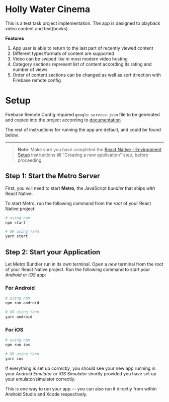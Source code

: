 # Holly Water Cinema

This is a test task project implementation.
The app is designed to playback video content and text(books).

**Features**
<ol>
  <li>App user is able to return to the last part of recently viewed content</li>
  <li>Different types/formats of content are supported</li>
  <li>Video can be swiped like in most modern video hosting</li>
  <li>Category sections represent list of content according its rating and number of views</li>
  <li>Order of content sections can be changed as well as sort direction with Firebase remote config</li>
</ol>

# Setup

Firebase Remote Config required `google-service.json` file to be generated and copied into the project 
according to [documentation](https://rnfirebase.io/#generating-android-credentials)

The rest of instructions for running the app are default, and could be found below.
_________________

>**Note**: Make sure you have completed the [React Native - Environment Setup](https://reactnative.dev/docs/environment-setup) instructions till "Creating a new application" step, before proceeding.

## Step 1: Start the Metro Server

First, you will need to start **Metro**, the JavaScript _bundler_ that ships _with_ React Native.

To start Metro, run the following command from the _root_ of your React Native project:

```bash
# using npm
npm start

# OR using Yarn
yarn start
```

## Step 2: Start your Application

Let Metro Bundler run in its _own_ terminal. Open a _new_ terminal from the _root_ of your React Native project. Run the following command to start your _Android_ or _iOS_ app:

### For Android

```bash
# using npm
npm run android

# OR using Yarn
yarn android
```

### For iOS

```bash
# using npm
npm run ios

# OR using Yarn
yarn ios
```

If everything is set up _correctly_, you should see your new app running in your _Android Emulator_ or _iOS Simulator_ shortly provided you have set up your emulator/simulator correctly.

This is one way to run your app — you can also run it directly from within Android Studio and Xcode respectively.